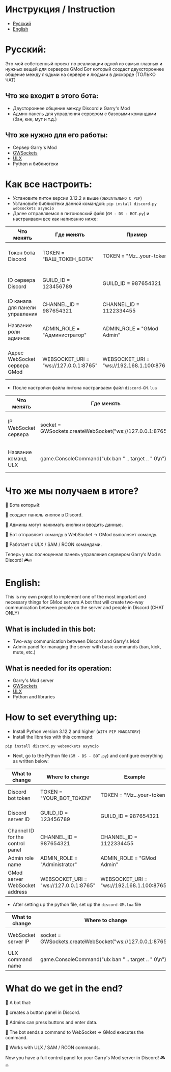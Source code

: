 # Инструкция / Instruction
- [Русский](https://github.com/Romagor07/GM-discord-bot-for-GMod#%D1%80%D1%83%D1%81%D1%81%D0%BA%D0%B8%D0%B9)
- [English](https://github.com/Romagor07/GM-discord-bot-for-GMod?tab=readme-ov-file#english)
# Русский:
Это мой собственный проект по реализации одной из самых главных и нужных вещей для серверов GMod
Бот который создаст двухстороннее общение между людьми на сервере и людьми в дискорде (ТОЛЬКО ЧАТ)

## Что же входит в этого бота:

- Двустороннее общение между Discord и Garry's Mod
- Админ панель для управления сервером с базовыми командами (бан, кик, мут и т.д.)

## Что же нужно для его работы:

- Сервер Garry's Mod
- [GWSockets](https://github.com/FredyH/GWSockets)
- [ULX](https://steamcommunity.com/sharedfiles/filedetails/?l=russian&id=557962280)
- Python и библиотеки

# Как все настроить:

- Установите питон версии 3.12.2 и выше (``` ОБЯЗАТЕЛЬНО С PIP ```)
- Установите библиотеки данной командой: 
```pip install discord.py websockets asyncio```
- Далее отправляемся в питоновский файл (```GM - DS - BOT.py```) и настраиваем все как написанно ниже:

| Что менять | Где менять | Пример | Рекомендации |
|---------------------------------|------------------------|-------------------------|-------------------------|
| Токен бота Discord | TOKEN = "ВАШ_ТОКЕН_БОТА" | TOKEN = "Mz...your-token" | Можно найти на странице Developer portal |
| ID сервера Discord  | GUILD_ID = 123456789 | GUILD_ID = 987654321 | в режиме разработчика пкм по иконке сервера |
| ID канала для панели управления | CHANNEL_ID = 987654321 | CHANNEL_ID = 1122334455 | в режиме разработчика пкм по каналу |
| Название роли админов | ADMIN_ROLE = "Администратор" | ADMIN_ROLE = "GMod Admin" | найти в настройках Discord сервера
| Адрес WebSocket сервера GMod | WEBSOCKET_URI = "ws://127.0.0.1:8765" | WEBSOCKET_URI = "ws://192.168.1.100:8765" | не менять если на все файлы на 1 серверной машине |

- После настройки файла питона настраиваем файл ```discord-GM.lua```

| Что менять | Где менять | Пример | Рекомендации |
|----------------|------------------------|-------------------------|-------------------------|
| IP WebSocket сервера | socket = GWSockets.createWebSocket("ws://127.0.0.1:8765") | socket = GWSockets.createWebSocket("ws://192.168.1.100:8765") | не менять если на все файлы на 1 серверной машине |
| Название команд ULX  | game.ConsoleCommand("ulx ban " .. target .. " 0\n") | game.ConsoleCommand("sam ban " .. target .. " 0\n") | Менять только при нахождении ошибок |

# Что же мы получаем в итоге?
🔹 Бота который:

🔹 создает панель кнопок в Discord.

🔹 Админы могут нажимать кнопки и вводить данные.

🔹 Бот отправляет команду в WebSocket → GMod выполняет команду.

🔹 Работает с ULX / SAM / RCON командами.

Теперь у вас полноценная панель управления сервером Garry’s Mod в Discord! 🎮🔥


# English:
This is my own project to implement one of the most important and necessary things for GMod servers
A bot that will create two-way communication between people on the server and people in Discord (CHAT ONLY)

## What is included in this bot:

- Two-way communication between Discord and Garry's Mod
- Admin panel for managing the server with basic commands (ban, kick, mute, etc.)

## What is needed for its operation:

- Garry's Mod server
- [GWSockets](https://github.com/FredyH/GWSockets)
- [ULX](https://steamcommunity.com/sharedfiles/filedetails/?l=russian&id=557962280)
- Python and libraries

# How to set everything up:

- Install Python version 3.12.2 and higher (``` WITH PIP MANDATORY ```)
- Install the libraries with this command:

```pip install discord.py websockets asyncio```
- Next, go to the Python file (```GM - DS - BOT.py```) and configure everything as written below:

| What to change | Where to change | Example | Recommendations |
|---------------------------------|-----------------------|-------------------------|-------------------------|
| Discord bot token | TOKEN = "YOUR_BOT_TOKEN" | TOKEN = "Mz...your-token" | Can be found on the Developer portal page |
| Discord server ID | GUILD_ID = 123456789 | GUILD_ID = 987654321 | in developer mode, right-click on the server icon |
| Channel ID for the control panel | CHANNEL_ID = 987654321 | CHANNEL_ID = 1122334455 | in developer mode, right-click on the channel |
| Admin role name | ADMIN_ROLE = "Administrator" | ADMIN_ROLE = "GMod Admin" | find in Discord server settings
| GMod server WebSocket address | WEBSOCKET_URI = "ws://127.0.0.1:8765" | WEBSOCKET_URI = "ws://192.168.1.100:8765" | do not change if for all files on 1 server machine |

- After setting up the python file, set up the ```discord-GM.lua``` file

| What to change | Where to change | Example | Recommendations |
|----------------|------------------------|-------------------------|-------------------------|
| WebSocket server IP | socket = GWSockets.createWebSocket("ws://127.0.0.1:8765") | socket = GWSockets.createWebSocket("ws://192.168.1.100:8765") | do not change if on all files on 1 server machine |
| ULX command name | game.ConsoleCommand("ulx ban " .. target .. " 0\n") | game.ConsoleCommand("sam ban " .. target .. " 0\n") | Change only if errors are found |

# What do we get in the end?
🔹 A bot that:

🔹 creates a button panel in Discord.

🔹 Admins can press buttons and enter data.

🔹 The bot sends a command to WebSocket → GMod executes the command.

🔹 Works with ULX / SAM / RCON commands.

Now you have a full control panel for your Garry's Mod server in Discord! 🎮🔥
